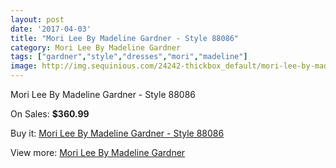 ```yaml
---
layout: post
date: '2017-04-03'
title: "Mori Lee By Madeline Gardner - Style 88086"
category: Mori Lee By Madeline Gardner
tags: ["gardner","style","dresses","mori","madeline"]
image: http://img.sequinious.com/24242-thickbox_default/mori-lee-by-madeline-gardner-style-88086.jpg
---
```

Mori Lee By Madeline Gardner - Style 88086

On Sales: **$360.99**
<a href="https://www.sequinious.com/mori-lee-by-madeline-gardner/9092-mori-lee-by-madeline-gardner-style-88086.html"><amp-img layout="responsive" width="600" height="600" src="//img.sequinious.com/24242-thickbox_default/mori-lee-by-madeline-gardner-style-88086.jpg" alt="Mori Lee By Madeline Gardner - Style 88086 0" /></a>
<a href="https://www.sequinious.com/mori-lee-by-madeline-gardner/9092-mori-lee-by-madeline-gardner-style-88086.html"><amp-img layout="responsive" width="600" height="600" src="//img.sequinious.com/24245-thickbox_default/mori-lee-by-madeline-gardner-style-88086.jpg" alt="Mori Lee By Madeline Gardner - Style 88086 1" /></a>
<a href="https://www.sequinious.com/mori-lee-by-madeline-gardner/9092-mori-lee-by-madeline-gardner-style-88086.html"><amp-img layout="responsive" width="600" height="600" src="//img.sequinious.com/24244-thickbox_default/mori-lee-by-madeline-gardner-style-88086.jpg" alt="Mori Lee By Madeline Gardner - Style 88086 2" /></a>
<a href="https://www.sequinious.com/mori-lee-by-madeline-gardner/9092-mori-lee-by-madeline-gardner-style-88086.html"><amp-img layout="responsive" width="600" height="600" src="//img.sequinious.com/24243-thickbox_default/mori-lee-by-madeline-gardner-style-88086.jpg" alt="Mori Lee By Madeline Gardner - Style 88086 3" /></a>

Buy it: [Mori Lee By Madeline Gardner - Style 88086](https://www.sequinious.com/mori-lee-by-madeline-gardner/9092-mori-lee-by-madeline-gardner-style-88086.html "Mori Lee By Madeline Gardner - Style 88086")

View more: [Mori Lee By Madeline Gardner](https://www.sequinious.com/29-mori-lee-by-madeline-gardner "Mori Lee By Madeline Gardner")